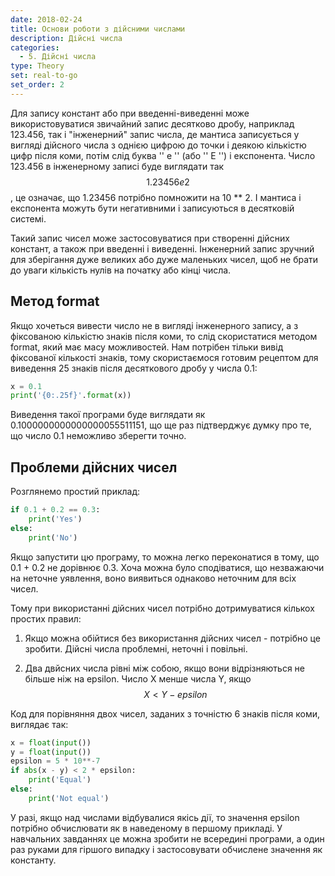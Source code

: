 ```yaml
---
date: 2018-02-24
title: Основи роботи з дійсними числами
description: Дійсні числа
categories:
  - 5. Дійсні числа
type: Theory
set: real-to-go
set_order: 2
---
```


Для запису констант або при введенні-виведенні може використовуватися звичайний запис десятково дробу, наприклад 123.456, так і "інженерний" запис числа, де мантиса записується у вигляді дійсного числа з однією цифрою до точки і деякою кількістю цифр після коми, потім слід буква '' e '' (або '' E '') і експонента. Число 123.456 в інженерному записі буде виглядати так $$1.23456e2$$, це означає, що 1.23456 потрібно помножити на 10 ** 2. І мантиса і експонента можуть бути негативними і записуються в десятковій системі.

Такий запис чисел може застосовуватися при створенні дійсних констант, а також при введенні і виведенні. Інженерний запис зручний для зберігання дуже великих або дуже маленьких чисел, щоб не брати до уваги кількість нулів на початку або кінці числа.

## Mетод format

Якщо хочеться вивести число не в вигляді інженерного запису, а з фіксованою кількістю знаків після коми, то слід скористатися методом format, який має масу можливостей. Нам потрібен тільки вивід фіксованої кількості знаків, тому скористаємося готовим рецептом для виведення 25 знаків після десяткового дробу у числа 0.1:

```python
x = 0.1
print('{0:.25f}'.format(x))
```

Виведення такої програми буде виглядати як 0.1000000000000000055511151, що ще раз підтверджує думку про те, що число 0.1 неможливо зберегти точно.

## Проблеми дійсних чисел

Розглянемо простий приклад:

```python
if 0.1 + 0.2 == 0.3:
    print('Yes')
else:
    print('No')
```

Якщо запустити цю програму, то можна легко переконатися в тому, що 0.1 + 0.2 не дорівнює 0.3. Хоча можна було сподіватися, що незважаючи на неточне уявлення, воно виявиться однаково неточним для всіх чисел.

Тому при використанні дійсних чисел потрібно дотримуватися кількох простих правил:

1) Якщо можна обійтися без використання дійсних чисел - потрібно це зробити. Дійсні числа проблемні, неточні і повільні.

2) Два двйсних числа рівні між собою, якщо вони відрізняються не більше ніж на epsilon. Число X менше числа Y, якщо $$X < Y - epsilon$$

Код для порівняння двох чисел, заданих з точністю 6 знаків після коми, виглядає так:

```python
x = float(input())
y = float(input())
epsilon = 5 * 10**-7
if abs(x - y) < 2 * epsilon:
    print('Equal')
else:
    print('Not equal')
```

У разі, якщо над числами відбувалися якісь дії, то значення epsilon потрібно обчислювати як в наведеному в першому прикладі. У навчальних завданнях це можна зробити не всередині програми, а один раз руками для гіршого випадку і застосовувати обчислене значення як константу.